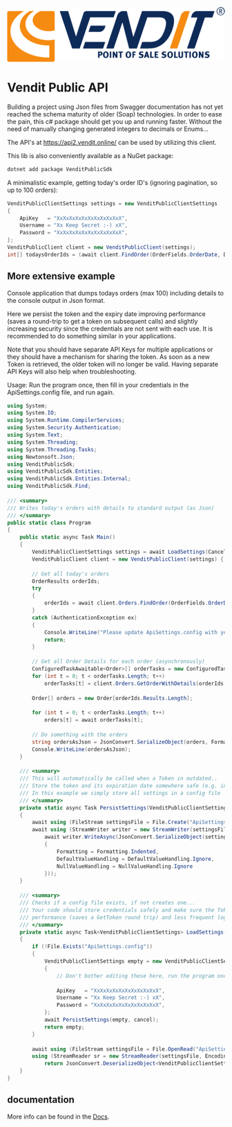 ![Vendit logo](/Misc/LogoSmaller.png "Vendit Logo")

# Vendit Public API

Building a project using Json files from Swagger documentation has not yet reached the schema maturity of older (Soap) technologies. In order to ease the pain, this c# package should get you up and running faster. Without the need of manually changing generated integers to decimals or Enums...

The API's at https://api2.vendit.online/ can be used by utilizing this client.

This lib is also conveniently available as a NuGet package:

```cmd
dotnet add package VenditPublicSdk
```

A minimalistic example, getting today's order ID's (ignoring pagination, so up to 100 orders):

```C#
VenditPublicClientSettings settings = new VenditPublicClientSettings
{
    ApiKey   = "XxXxXxXxXxXxXxXxXxXxX",
    Username = "Xx Keep Secret :-) xX",
    Password = "XxXxXxXxXxXxXxXxXxXxX",
};
VenditPublicClient client = new VenditPublicClient(settings);
int[] todaysOrderIds = (await client.FindOrder(OrderFields.OrderDate, DateTime.Today, FilterComparison.GreaterOrEqual)).Results;
```

## More extensive example

Console application that dumps todays orders (max 100) including details to the console output in Json format.

Here we persist the token and the expiry date improving performance (saves a round-trip to get a token on subsequent calls) and slightly increasing security since the credentials are not sent with each use. It is recommended  to do something similar in your applications.

Note that you should have separate API Keys for multiple applications or they should have a mechanism for sharing the token. As soon as a new Token is retrieved, the older token will no longer be valid. Having separate API Keys will also help when troubleshooting.

Usage: Run the program once, then fill in your credentials in the ApiSettings.config file, and run again.

```C#
using System;
using System.IO;
using System.Runtime.CompilerServices;
using System.Security.Authentication;
using System.Text;
using System.Threading;
using System.Threading.Tasks;
using Newtonsoft.Json;
using VenditPublicSdk;
using VenditPublicSdk.Entities;
using VenditPublicSdk.Entities.Internal;
using VenditPublicSdk.Find;

/// <summary>
/// Writes today's orders with details to standard output (as Json)
/// </summary>
public static class Program
{
    public static async Task Main()
    {
        VenditPublicClientSettings settings = await LoadSettings(CancellationToken.None);
        VenditPublicClient client = new VenditPublicClient(settings) { PersistSettings = PersistSettings };

        // Get all today's orders
        OrderResults orderIds;
        try
        {
            orderIds = await client.Orders.FindOrder(OrderFields.OrderDate, DateTime.Today, FilterComparison.GreaterOrEqual);
        }
        catch (AuthenticationException ex)
        {
            Console.WriteLine("Please update ApiSettings.config with your credentials.\r\n" + ex.Message);
            return;
        }

        // Get all Order Details for each order (asynchronously)
        ConfiguredTaskAwaitable<Order>[] orderTasks = new ConfiguredTaskAwaitable<Order>[orderIds.Results.Length];
        for (int t = 0; t < orderTasks.Length; t++)
            orderTasks[t] = client.Orders.GetOrderWithDetails(orderIds.Results[t]).ConfigureAwait(false);

        Order[] orders = new Order[orderIds.Results.Length];

        for (int t = 0; t < orderTasks.Length; t++)
            orders[t] = await orderTasks[t];

        // Do something with the orders
        string ordersAsJson = JsonConvert.SerializeObject(orders, Formatting.Indented);
        Console.WriteLine(ordersAsJson);
    }

    /// <summary>
    /// This will automatically be called when a Token in outdated..
    /// Store the token and its expiration date somewhere safe (e.g. in a database)
    /// In this example we simply store all settings in a config file
    /// </summary>
    private static async Task PersistSettings(VenditPublicClientSettings settings, CancellationToken cancel)
    {
        await using (FileStream settingsFile = File.Create("ApiSettings.config"))
        await using (StreamWriter writer = new StreamWriter(settingsFile, Encoding.UTF8))
            await writer.WriteAsync(JsonConvert.SerializeObject(settings, new JsonSerializerSettings()
            {
                Formatting = Formatting.Indented, 
                DefaultValueHandling = DefaultValueHandling.Ignore,
                NullValueHandling = NullValueHandling.Ignore
            }));
    }

    /// <summary>
    /// Checks if a config file exists, if not creates one...
    /// Your code should store credentials safely and make sure the Token and expiration date are also retrieved for better
    /// performance (saves a GetToken round trip) and less frequent logins (exposure of credentials).
    /// </summary>
    private static async Task<VenditPublicClientSettings> LoadSettings(CancellationToken cancel)
    {
        if (!File.Exists("ApiSettings.config"))
        {
            VenditPublicClientSettings empty = new VenditPublicClientSettings
            {
                // Don't bother editing these here, run the program once and then update ApiSettings.config with your credentials

                ApiKey   = "XxXxXxXxXxXxXxXxXxXxX",
                Username = "Xx Keep Secret :-) xX",
                Password = "XxXxXxXxXxXxXxXxXxXxX",
            };
            await PersistSettings(empty, cancel);
            return empty;
        }

        await using (FileStream settingsFile = File.OpenRead("ApiSettings.config"))
        using (StreamReader sr = new StreamReader(settingsFile, Encoding.UTF8))
            return JsonConvert.DeserializeObject<VenditPublicClientSettings>(await sr.ReadToEndAsync(cancel));
    }
}
```

## documentation

More info can be found in the [Docs](/Docs/Search.md).